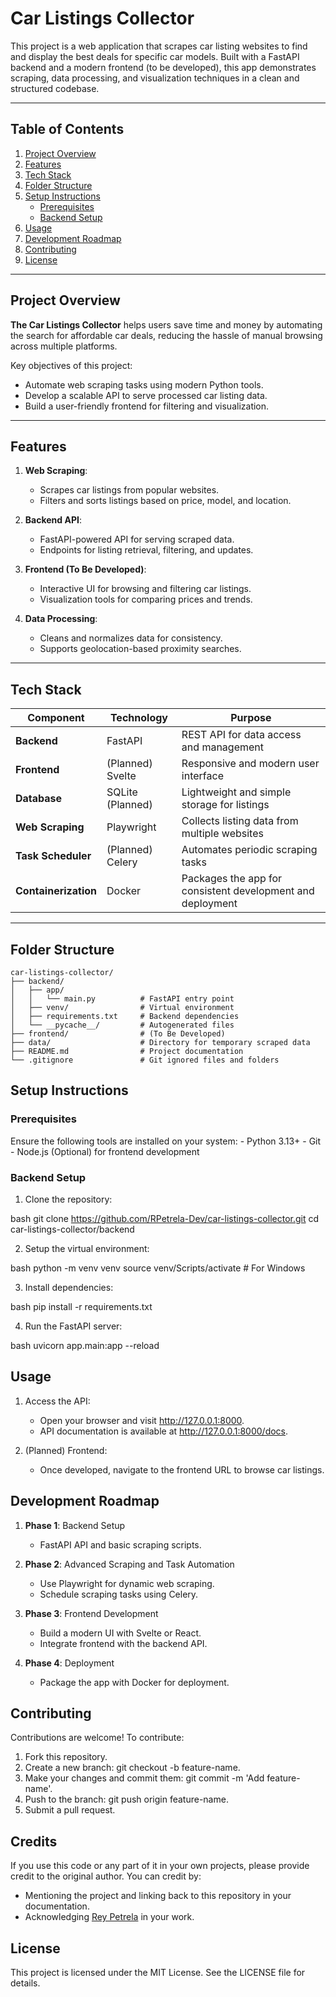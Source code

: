# Car Listings Collector

This project is a web application that scrapes car listing websites to find and display the best deals for specific car models. Built with a FastAPI backend and a modern frontend (to be developed), this app demonstrates scraping, data processing, and visualization techniques in a clean and structured codebase.

---

## Table of Contents

1. [Project Overview](#project-overview)
2. [Features](#features)
3. [Tech Stack](#tech-stack)
4. [Folder Structure](#folder-structure)
5. [Setup Instructions](#setup-instructions)
    - [Prerequisites](#prerequisites)
    - [Backend Setup](#backend-setup)
6. [Usage](#usage)
7. [Development Roadmap](#development-roadmap)
8. [Contributing](#contributing)
9. [License](#license)

---

## Project Overview

**The Car Listings Collector** helps users save time and money by automating the search for affordable car deals, reducing the hassle of manual browsing across multiple platforms.

Key objectives of this project:
- Automate web scraping tasks using modern Python tools.
- Develop a scalable API to serve processed car listing data.
- Build a user-friendly frontend for filtering and visualization.

---

## Features

1. **Web Scraping**:
   - Scrapes car listings from popular websites.
   - Filters and sorts listings based on price, model, and location.

2. **Backend API**:
   - FastAPI-powered API for serving scraped data.
   - Endpoints for listing retrieval, filtering, and updates.

3. **Frontend (To Be Developed)**:
   - Interactive UI for browsing and filtering car listings.
   - Visualization tools for comparing prices and trends.

4. **Data Processing**:
   - Cleans and normalizes data for consistency.
   - Supports geolocation-based proximity searches.

---

## Tech Stack

| **Component**   | **Technology**    | **Purpose**                                      |
|------------------|-------------------|--------------------------------------------------|
| **Backend**      | FastAPI           | REST API for data access and management          |
| **Frontend**     | (Planned) Svelte | Responsive and modern user interface             |
| **Database**     | SQLite (Planned) | Lightweight and simple storage for listings      |
| **Web Scraping** | Playwright        | Collects listing data from multiple websites     |
| **Task Scheduler** | (Planned) Celery | Automates periodic scraping tasks                |
| **Containerization** | Docker         | Packages the app for consistent development and deployment |

---

## Folder Structure

```
car-listings-collector/
├── backend/
│   ├── app/
│   │   └── main.py          # FastAPI entry point
│   ├── venv/                # Virtual environment
│   ├── requirements.txt     # Backend dependencies
│   └── __pycache__/         # Autogenerated files
├── frontend/                # (To Be Developed)
├── data/                    # Directory for temporary scraped data
├── README.md                # Project documentation
└── .gitignore               # Git ignored files and folders
```

## Setup Instructions

### Prerequisites

Ensure the following tools are installed on your system:
    - Python 3.13+ 
    - Git
    - Node.js (Optional) for frontend development

### Backend Setup

1. Clone the repository:

bash
git clone https://github.com/RPetrela-Dev/car-listings-collector.git
cd car-listings-collector/backend


2. Setup the virtual environment:

bash
python -m venv venv
source venv/Scripts/activate  # For Windows


3. Install dependencies:

bash
pip install -r requirements.txt


4. Run the FastAPI server:

bash
uvicorn app.main:app --reload


## Usage

1. Access the API:
    - Open your browser and visit http://127.0.0.1:8000.
    - API documentation is available at http://127.0.0.1:8000/docs.

2. (Planned) Frontend:
    - Once developed, navigate to the frontend URL to browse car listings.

## Development Roadmap

1. **Phase 1**: Backend Setup
    - FastAPI API and basic scraping scripts.

2. **Phase 2**: Advanced Scraping and Task Automation
    - Use Playwright for dynamic web scraping.
    - Schedule scraping tasks using Celery.

3. **Phase 3**: Frontend Development
    - Build a modern UI with Svelte or React.
    - Integrate frontend with the backend API.

4. **Phase 4**: Deployment
    - Package the app with Docker for deployment.

## Contributing

Contributions are welcome! To contribute:

1. Fork this repository.
2. Create a new branch: git checkout -b feature-name.
3. Make your changes and commit them: git commit -m 'Add feature-name'.
4. Push to the branch: git push origin feature-name.
5. Submit a pull request.

## Credits

If you use this code or any part of it in your own projects, please provide credit to the original author. You can credit by:

- Mentioning the project and linking back to this repository in your documentation.
- Acknowledging [Rey Petrela](https://github.com/RPetrela-Dev) in your work.

## License

This project is licensed under the MIT License. See the LICENSE file for details.